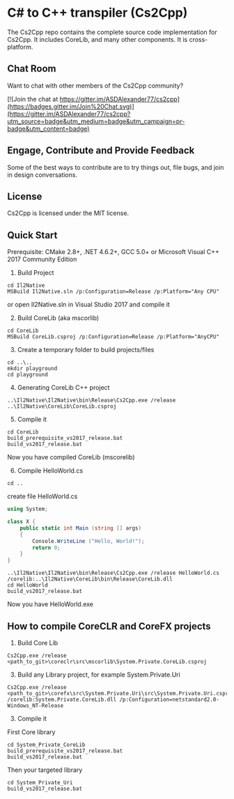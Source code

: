 C# to C++ transpiler (Cs2Cpp)
===========================

The Cs2Cpp repo contains the complete source code implementation for Cs2Cpp. It includes CoreLib, and many other components. It is cross-platform.

Chat Room
---------

Want to chat with other members of the Cs2Cpp community?

[![Join the chat at https://gitter.im/ASDAlexander77/cs2cpp](https://badges.gitter.im/Join%20Chat.svg)](https://gitter.im/ASDAlexander77/cs2cpp?utm_source=badge&utm_medium=badge&utm_campaign=pr-badge&utm_content=badge)

Engage, Contribute and Provide Feedback
---------------------------------------

Some of the best ways to contribute are to try things out, file bugs, and join in design conversations.


License
-------

Cs2Cpp is licensed under the MIT license.

Quick Start
-----------

Prerequisite: CMake 2.8+, .NET 4.6.2+, GCC 5.0+ or Microsoft Visual C++ 2017 Community Edition

1) Build Project

```
cd Il2Native
MSBuild Il2Native.sln /p:Configuration=Release /p:Platform="Any CPU"
```

or open Il2Native.sln in Visual Studio 2017 and compile it

2) Build CoreLib (aka mscorlib)

```
cd CoreLib
MSBuild CoreLib.csproj /p:Configuration=Release /p:Platform="AnyCPU"
```

3) Create a temporary folder to build projects/files

```
cd ..\..
mkdir playground
cd playground
```

4) Generating CoreLib C++ project

```
..\Il2Native\Il2Native\bin\Release\Cs2Cpp.exe /release ..\Il2Native\CoreLib\CoreLib.csproj
```

5) Compile it

```
cd CoreLib
build_prerequisite_vs2017_release.bat 
build_vs2017_release.bat
```

Now you have compiled CoreLib (mscorelib)

6) Compile HelloWorld.cs

```
cd ..
```

create file HelloWorld.cs

```C#
using System;

class X {
	public static int Main (string [] args)
	{
		Console.WriteLine ("Hello, World!");
		return 0;
	}
}
```

```
..\Il2Native\Il2Native\bin\Release\Cs2Cpp.exe /release HelloWorld.cs /corelib:..\Il2Native\CoreLib\bin\Release\CoreLib.dll
cd HelloWorld
build_vs2017_release.bat
```

Now you have HelloWorld.exe


How to compile CoreCLR and CoreFX projects
-----------

1) Build Core Lib

```
Cs2Cpp.exe /release <path_to_git>\coreclr\src\mscorlib\System.Private.CoreLib.csproj
```

3) Build any Library project, for example System.Private.Uri

```
Cs2Cpp.exe /release <path_to_git>\corefx\src\System.Private.Uri\src\System.Private.Uri.csproj /corelib:System.Private.CoreLib.dll /p:Configuration=netstandard2.0-Windows_NT-Release
```

3) Compile it

First Core library

```
cd System_Private_CoreLib
build_prerequisite_vs2017_release.bat 
build_vs2017_release.bat
```

Then your targeted library

```
cd System_Private_Uri
build_vs2017_release.bat
```
